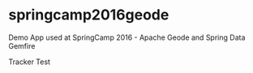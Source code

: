# springcamp2016geode

Demo App used at SpringCamp 2016 - Apache Geode and Spring Data Gemfire

Tracker Test
